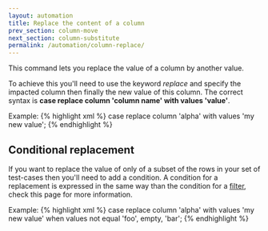 ```yaml
---
layout: automation
title: Replace the content of a column
prev_section: column-move
next_section: column-substitute
permalink: /automation/column-replace/
---
```

This command lets you replace the value of a column by another value.

To achieve this you'll need to use the keyword *replace* and specify the impacted column then finally the new value of this column. The correct syntax is **case replace column 'column name' with values 'value'**.

Example:
{% highlight xml %}
case replace column 'alpha' with values 'my new value';
{% endhighlight %}

## Conditional replacement

If you want to replace the value of only of a subset of the rows in your set of test-cases then you'll need to add a condition. A condition for a replacement is expressed in the same way than the condition for a [filter](../rows-filter), check this page for more information.

Example:
{% highlight xml %}
case replace column 'alpha' with values 'my new value' when values not equal 'foo', empty, 'bar';
{% endhighlight %}
